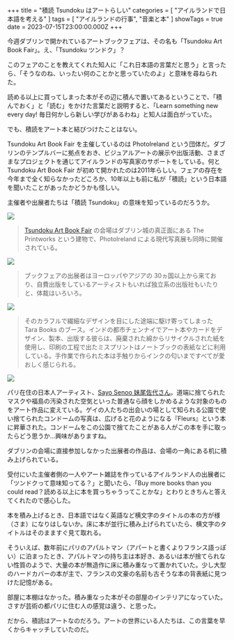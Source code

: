 +++
title = "積読 Tsundoku はアートらしい"
categories = [ "アイルランドで日本語を考える" ]
tags = [ "アイルランドの行事", "音楽と本" ]
showTags = true
date = 2023-07-15T23:00:00.000Z
+++

今週ダブリンで開かれているアートブックフェアは、その名も「Tsundoku Art Book Fair」。え、「Tsundoku ツンドク」？

<!--more-->

このフェアのことを教えてくれた知人に「これ日本語の言葉だと思う」と言ったら、「そうなのね、いったい何のことかと思っていたのよ」と意味を尋ねられた。

読める以上に買ってしまった本がその辺に積んで置いてあるということで、「積んでおく」と「読む」をかけた言葉だと説明すると、「Learn something new every day! 毎日何かしら新しい学びがあるわね」と知人は面白がっていた。

でも、積読をアート本と結びつけたことはない。

Tsundoku Art Book Fair を主催しているのは PhotoIreland という団体だ。ダブリンのテンプルバーに拠点をおき、ビジュアルアートの展示や出版活動、さまざまなプロジェクトを通じてアイルランドの写真家のサポートをしている。何と Tsundoku Art Book Fair が初めて開かれたのは2011年らしい。フェアの存在を今年まで全く知らなかったどころか、10年以上も前に私が「積読」という日本語を聞いたことがあったかどうかも怪しい。

主催者や出展者たちは「積読 Tsundoku」の意味を知っているのだろうか。

![](</2023-07-15_Tsundoku 3.webp>)

> [Tsundoku Art Book Fair](https://tsundoku.ie/art-booooook-fair-2023/publishers-by-country/) の会場はダブリン城の真正面にある The Printworks という建物で、PhotoIreland による現代写真展も同時に開催されている。

![](</2023-07-15_Tsundoku 6.webp>)

> ブックフェアの出展者はヨーロッパやアジアの 30ヵ国以上から来ており、自費出版をしているアーティストもいれば独立系の出版社もいたりと、体裁はいろいろ。

![](</2023-07-15_Tsundoku 5.webp>)

> そのカラフルで繊細なデザインを目にした途端に駆け寄ってしまった Tara Books のブース。インドの都市チェンナイでアート本やカードをデザイン、製本、出版する彼らは、廃棄された綿からリサイクルされた紙を使用し、印刷の工程で出たミスプリントはノートブックの表紙などに利用している。手作業で作られた本は手触りからインクの匂いまですべてが愛おしく感じられる。

![](</2023-07-15_Tsundoku 4.webp>)

パリ在住の日本人アーティスト、[Sayo Senoo 妹尾佐代さん](https://editions-senoo.mystrikingly.com/)。道端に捨てられたマスクや福島の汚染された空気といった普通なら顔をしかめるような対象のものをアート作品に変えている。ゲイの人たちの出会いの場として知られる公園で使い捨てられたコンドームの写真は、広げると花のようになる『Fleurs』という本に昇華された。コンドームをこの公園で捨てたことがある人がこの本を手に取ったらどう思うか...興味がありますね。

ダブリンの会場に直接参加しなかった出展者の作品は、会場の一角にある机に積み上げられている。

受付にいた主催者側の一人やアート雑誌を作っているアイルランド人の出展者に「ツンドクって意味知ってる？」と聞いたら、「Buy more books than you could read？読める以上に本を買っちゃうってことかな」とわりときちんと答えてくれたので感心した。

本を積み上げるとき、日本語ではなく英語など横文字のタイトルの本の方が様（さま）になりはしないか。床に本が並行に積み上げられていたら、横文字のタイトルはそのまますぐ見て取れる。

そういえば、数年前にパリのアパルトマン（アパートと書くよりフランス語っぽい）に泊まったとき、アパルトマンの持ち主は本好き、あるいは本が捨てられない性質のようで、大量の本が無造作に床に積み重なって置かれていた。少し大型のハードカバーの本が主で、フランスの文豪の名前も古そうな本の背表紙に見つけた記憶がある。

部屋に本棚はなかった。積み重なった本がその部屋のインテリアになっていた。さすが芸術の都パリに住む人の感覚は違う、と思った。

だから、積読はアートなのだろう。アートの世界にいる人たちは、この言葉を早くからキャッチしていたのだ。
